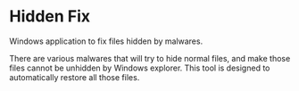 # Hidden Fix

Windows application to fix files hidden by malwares.

There are various malwares that will try to hide normal files, and make those files cannot be unhidden by Windows explorer. This tool is designed to automatically restore all those files.